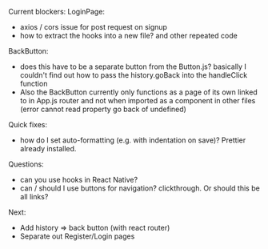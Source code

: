 Current blockers:
LoginPage:

- axios / cors issue for post request on signup
- how to extract the hooks into a new file? and other repeated code

BackButton:

- does this have to be a separate button from the Button.js? basically I couldn't find out how to pass the history.goBack into the handleClick function
- Also the BackButton currently only functions as a page of its own linked to in App.js router and not when imported as a component in other files (error cannot read property go back of undefined)

Quick fixes:

- how do I set auto-formatting (e.g. with indentation on save)? Prettier already installed.

Questions:

- can you use hooks in React Native?
- can / should I use buttons for navigation? clickthrough. Or should this be all links?

Next:

- Add history => back button (with react router)
- Separate out Register/Login pages
